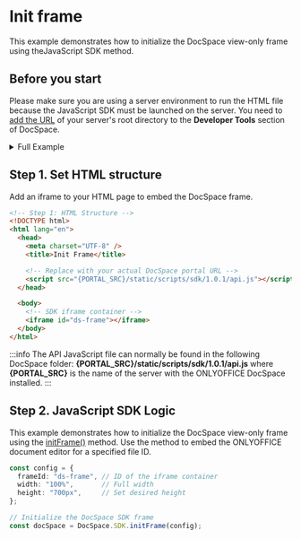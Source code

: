 # Init frame
This example demonstrates how to initialize the DocSpace view-only frame using theJavaScript SDK method.

## Before you start
Please make sure you are using a server environment to run the HTML file because the JavaScript SDK must be launched on the server.
You need to [add the URL](../../../get-started/basic-concepts.md#step-1-specifying-the-docspace-url) of your server's root directory to the **Developer Tools** section of DocSpace.

<details>
  <summary>Full Example</summary>

``` html
<!-- Step 1: HTML Structure -->
<!DOCTYPE html>
<html lang="en">
  <head>
    <meta charset="UTF-8" />
    <title>Init Frame</title>

    <!-- Replace with your actual DocSpace portal URL -->
    <script src="{PORTAL_SRC}/static/scripts/sdk/1.0.1/api.js"></script>
  </head>

  <body>
    <!-- SDK iframe container -->
    <iframe id="ds-frame"></iframe>
  </body>

  <!-- Step 2: JavaScript SDK Logic -->
  <script>
    const config = {
      frameId: "ds-frame", // ID of the iframe container
      width: "100%",       // Full width
      height: "700px",     // Set desired height
    };

    // Initialize the DocSpace SDK frame
    const docSpace = DocSpace.SDK.initFrame(config);
  </script>
</html>
```

</details>

## Step 1. Set HTML structure
Add an iframe to your HTML page to embed the DocSpace frame.

``` html
<!-- Step 1: HTML Structure -->
<!DOCTYPE html>
<html lang="en">
  <head>
    <meta charset="UTF-8" />
    <title>Init Frame</title>

    <!-- Replace with your actual DocSpace portal URL -->
    <script src="{PORTAL_SRC}/static/scripts/sdk/1.0.1/api.js"></script>
  </head>

  <body>
    <!-- SDK iframe container -->
    <iframe id="ds-frame"></iframe>
  </body>
</html>
```

:::info
The API JavaScript file can normally be found in the following DocSpace folder: **\{PORTAL_SRC\}/static/scripts/sdk/1.0.1/api.js** where **\{PORTAL_SRC\}** is the name of the server with the ONLYOFFICE DocSpace installed.
:::

## Step 2. JavaScript SDK Logic
This example demonstrates how to initialize the DocSpace view-only frame using the [initFrame()](../../../usage-sdk/methods.md#initframe) method.
Use the  method to embed the ONLYOFFICE document editor for a specified file ID.

``` ts
const config = {
  frameId: "ds-frame", // ID of the iframe container
  width: "100%",       // Full width
  height: "700px",     // Set desired height
};

// Initialize the DocSpace SDK frame
const docSpace = DocSpace.SDK.initFrame(config);
```
